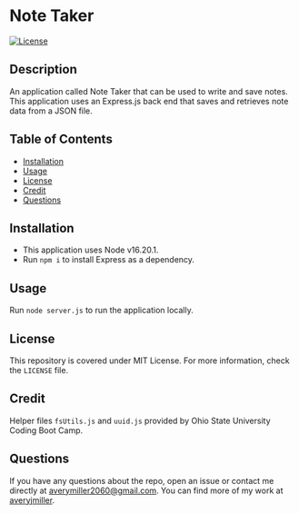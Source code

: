 # Note Taker
[![License](https://img.shields.io/badge/License-MIT-yellow.svg)](https://opensource.org/licenses/MIT)

## Description
An application called Note Taker that can be used to write and save notes. This application uses an Express.js back end that saves and retrieves note data from a JSON file.

## Table of Contents
- [Installation](#installation)
- [Usage](#usage)
- [License](#license)
- [Credit](#credit)
- [Questions](#questions)

## Installation
- This application uses Node v16.20.1.
- Run `npm i` to install Express as a dependency.

## Usage
Run `node server.js` to run the application locally.

## License
This repository is covered under MIT License. For more information, check the `LICENSE` file.

## Credit
Helper files `fsUtils.js` and `uuid.js` provided by Ohio State University Coding Boot Camp.

## Questions
If you have any questions about the repo, open an issue 
or contact me directly at averymiller2060@gmail.com. You can find 
more of my work at [averyjmiller](https://github.com/averyjmiller).
